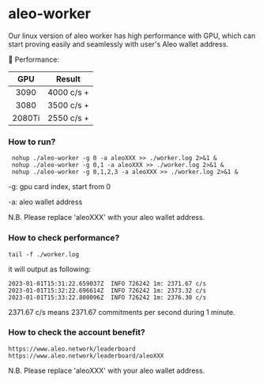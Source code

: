 # aleo-worker
Our linux version of aleo worker has high performance with GPU, which can start proving easily and seamlessly with user's Aleo wallet address.

🏅  Performance:

| GPU | Result |
| :---: | :---: |
| 3090 | 4000 c/s + |
| 3080 | 3500 c/s + |
| 2080Ti | 2550 c/s + |

### How to run?
```
 nohup ./aleo-worker -g 0 -a aleoXXX >> ./worker.log 2>&1 &
 nohup ./aleo-worker -g 0,1 -a aleoXXX >> ./worker.log 2>&1 &
 nohup ./aleo-worker -g 0,1,2,3 -a aleoXXX >> ./worker.log 2>&1 &
```
-g: gpu card index, start from 0

-a: aleo wallet address

N.B. Please replace 'aleoXXX' with your aleo wallet address.

### How to check performance?
```
tail -f ./worker.log
```

it will output as following:
```
2023-01-01T15:31:22.659037Z  INFO 726242 1m: 2371.67 c/s
2023-01-01T15:32:22.696614Z  INFO 726242 1m: 2373.32 c/s
2023-01-01T15:33:22.800096Z  INFO 726242 1m: 2376.30 c/s
```
2371.67 c/s means 2371.67 commitments per second during 1 minute.

### How to check the account benefit?
```
https://www.aleo.network/leaderboard
https://www.aleo.network/leaderboard/aleoXXX
```

N.B. Please replace 'aleoXXX' with your aleo wallet address.
